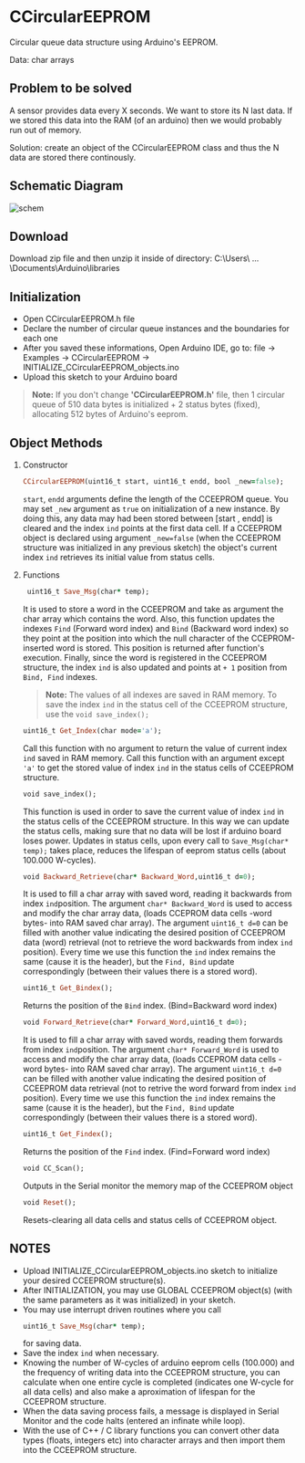 # CCircularEEPROM
Circular queue data structure using Arduino's EEPROM.

Data: char arrays

## Problem to be solved
A sensor provides data every X seconds. We want to store its N last data. If we stored this data into the RAM (of an arduino) then we would probably run out of memory. 

Solution: create an object of the CCircularEEPROM class and thus the N data are stored there continously.

## Schematic Diagram

![schem](https://user-images.githubusercontent.com/131445812/236678293-0fdcb670-87dc-410a-a17d-baaf2beda8e8.jpg)



## Download
Download zip file and then unzip it inside of directory: C:\Users\ ... \Documents\Arduino\libraries 


## Initialization

- Open CCircularEEPROM.h file
- Declare the number of circular queue instances and the boundaries for each one
- After you saved these informations, Open Arduino IDE, go to: file -> Examples -> CCircularEEPROM -> INITIALIZE_CCircularEEPROM_objects.ino
- Upload this sketch to your Arduino board

> **Note:** If you don't change **'CCircularEEPROM.h'** file, then 1 circular queue of 510 data bytes is initialized + 2 status bytes (fixed), allocating 512 bytes of Arduino's eeprom.

## Object Methods


   
1. Constructor
    ```ruby
    CCircularEEPROM(uint16_t start, uint16_t endd, bool _new=false); 
    ```
    ```start```, ```endd``` arguments define the length of the CCEEPROM queue. You may set ```_new``` argument as ```true``` on initialization  of a new instance. By doing this, any data may had been stored between [start , endd] is cleared and the index ```ind``` points at the first data cell. If a CCEEPROM object is declared using argument ```_new=false``` (when the CCEEPROM structure was initialized in any previous sketch) the object's current index ```ind``` retrieves its initial value from status cells.

2. Functions
   ```ruby
    uint16_t Save_Msg(char* temp);
    ```
     It is used to store a word in the CCEEPROM and take as argument the char array which contains the word. Also, this function updates the indexes ```Find``` (Forward word index) and ```Bind``` (Backward word index) so they point at the position into which the null character of the CCEPROM-inserted word is stored. This position is returned after function's execution. Finally, since the word is registered in the CCEEPROM structure, the index ```ind``` is also updated and points at ```+ 1``` position from ```Bind, Find``` indexes.

     > **Note:** The values of all indexes are saved in RAM memory. To save the index ```ind``` in the status cell of the CCEEPROM structure, use the ```void save_index();```

    ```ruby
    uint16_t Get_Index(char mode='a');
    ```
     Call this function with no argument to return the value of current index ```ind``` saved in RAM memory. Call this function with an argument except ```'a'``` to get the stored value of index ```ind``` in the status cells of CCEEPROM structure.
     
    ```ruby
    void save_index();
    ```
     This function is used in order to save the current value of index ```ind``` in the status cells of the CCEEPROM structure. In this way we can update the status cells, making sure that no data will be lost if arduino board loses power. Updates in status cells, upon every call to ```Save_Msg(char* temp);``` takes place, reduces the lifespan of eeprom status cells (about 100.000 W-cycles). 
     
    ```ruby
    void Backward_Retrieve(char* Backward_Word,uint16_t d=0);
    ```
     It is used to fill a char array with saved word, reading it backwards from index ```ind```position. The argument ```char* Backward_Word``` is used to access and modify the char array data, (loads CCEPROM data cells -word bytes- into RAM saved char array). The argument ```uint16_t d=0``` can be filled with another value indicating the desired position of CCEEPROM data (word) retrieval (not to retrieve the word backwards from index ```ind``` position). Every time we use this function the ```ind``` index remains the same (cause it is the header), but the ```Find, Bind``` update correspondingly (between their values there is a stored word).
    
    ```ruby
    uint16_t Get_Bindex();
    ```
     Returns the position of the ```Bind``` index. (Bind=Backward word index)
    ```ruby
    void Forward_Retrieve(char* Forward_Word,uint16_t d=0);
    ```
     It is used to fill a char array with saved words, reading them forwards from index ```ind```position. The argument ```char* Forward_Word``` is used to access and modify the char array data, (loads CCEPROM data cells -word bytes- into RAM saved char array). The argument ```uint16_t d=0``` can be filled with another value indicating the desired position of CCEEPROM data retrieval (not to retrive the word forward from index ```ind``` position). Every time we use this function the ```ind``` index remains the same (cause it is the header), but the ```Find, Bind``` update correspondingly (between their values there is a stored word).
    ```ruby
    uint16_t Get_Findex();
    ```
     Returns the position of the ```Find``` index. (Find=Forward word index)
    ```ruby
    void CC_Scan();
    ```
     Outputs in the Serial monitor the memory map of the CCEEPROM object
    ```ruby
    void Reset();  
    ```
     Resets-clearing all data cells and status cells of CCEEPROM object.
     
## NOTES
- Upload INITIALIZE_CCircularEEPROM_objects.ino sketch to initialize your desired CCEEPROM structure(s).
- After INITIALIZATION, you may use GLOBAL CCEEPROM object(s) (with the same parameters as it was initialized) in your sketch.
- You may use interrupt driven routines where you call 
    ```ruby
    uint16_t Save_Msg(char* temp);
    ```
  for saving data.
- Save the index ```ind``` when necessary.
- Knowing the number of W-cycles of arduino eeprom cells (100.000) and the frequency of writing data into the CCEEPROM structure, you can calculate when one entire cycle is completed (indicates one W-cycle for all data cells) and also make a aproximation of lifespan for the CCEEPROM structure.
- When the data saving process fails, a message is displayed in Serial Monitor and the code halts (entered an infinate while loop).
- With the use of C++ / C library functions you can convert other data types (floats, integers etc) into character arrays and then import them into the CCEEPROM structure.
    
    
    
   
   
     


